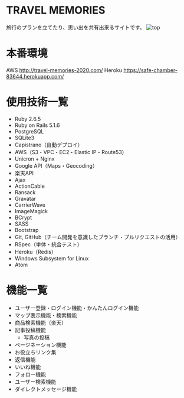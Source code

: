 # TRAVEL MEMORIES
旅行のプランを立てたり、思い出を共有出来るサイトです。
![top](https://user-images.githubusercontent.com/54243961/74304543-a5ccf400-4da0-11ea-95d9-e81030d58881.png)
# 本番環境
AWS  http://travel-memories-2020.com/
Heroku  https://safe-chamber-83644.herokuapp.com/
# 使用技術一覧
* Ruby 2.6.5
* Ruby on Rails 5.1.6
* PostgreSQL
* SQLite3
* Capistrano（自動デプロイ）
* AWS（S3・VPC・EC2・Elastic IP・Route53）
* Unicron + Nginx
* Google API（Maps・Geocoding）
* 楽天API
* Ajax
* ActionCable
* Ransack
* Gravatar
* CarrierWave
* ImageMagick
* BCrypt
* SASS
* Bootstrap
* Git, GitHub（チーム開発を意識したブランチ・プルリクエストの活用）
* RSpec（単体・統合テスト）
* Heroku（Redis）
* Windows Subsystem for Linux
* Atom

# 機能一覧
* ユーザー登録・ログイン機能・かんたんログイン機能
* マップ表示機能・検索機能
* 商品検索機能（楽天）
* 記事投稿機能
  * 写真の投稿
* ページネーション機能
* お役立ちリンク集
* 返信機能
* いいね機能
* フォロー機能
* ユーザー検索機能
* ダイレクトメッセージ機能
